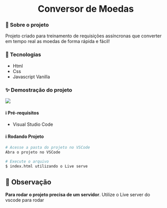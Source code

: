 <h1 align='center'>Conversor de Moedas </h1>

<h3>🔖 Sobre o projeto</h3>
<p>Projeto criado para treinamento de requisições assíncronas que converter em tempo real as moedas de forma rápida e fácil!<p>

<h3>🚀 Tecnologias</h3>
<ul>
    <li>Html</li>
    <li>Css</li>
    <li>Javascript Vanilla</li>
    
</ul>

<h3>✨ Demostração do projeto</h3>
<img src="https://i.ibb.co/JdQVvG6/e7b34085a19b9f9b39c81a2703a3ad14.png"></img>


<h4>ℹ️ Pré-requisitos</h4>

<ul>
    <li>Visual Studio Code</li>
</ul>

<h4>ℹ️ Rodando Projeto</h4>

```bash
# Acesse a pasta do projeto no VSCode
Abra o projeto no VSCode

# Execute o arquivo
$ index.html utilizando o Live serve

```
 <h2>🛑 Observação</h2>
 <p><strong>Para rodar o projeto precisa de um servidor</strong>. Utilize o Live server do vscode para rodar</p>
